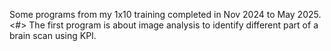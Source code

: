 Some programs from my 1x10 training completed in Nov 2024 to May 2025.
<#>
The first program is about image analysis to identify different part of a brain scan using KPI.
